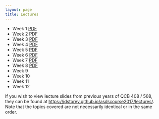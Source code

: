 ```yaml
---
layout: page
title: Lectures
---
```


- Week 1 [PDF](./lecture_notes/week1.pdf)
- Week 2 [PDF](./lecture_notes/week2.pdf)
- Week 3 [PDF](./lecture_notes/week3.pdf)
- Week 4 [PDF](./lecture_notes/week4.pdf)
- Week 5 [PDF](./lecture_notes/week5.pdf)
- Week 6 [PDF](./lecture_notes/week6.pdf)
- Week 7 [PDF](./lecture_notes/week7.pdf)
- Week 8 [PDF](./lecture_notes/week7.pdf)
- Week 9
- Week 10
- Week 11
- Week 12


If you wish to view lecture slides from previous years of QCB 408 / 508, they can be found at <a href='https://jdstorey.github.io/asdscourse2017/lectures/' target='_blank'>https://jdstorey.github.io/asdscourse2017/lectures/</a>. Note that the topics covered are not necessarily identical or in the same order.

